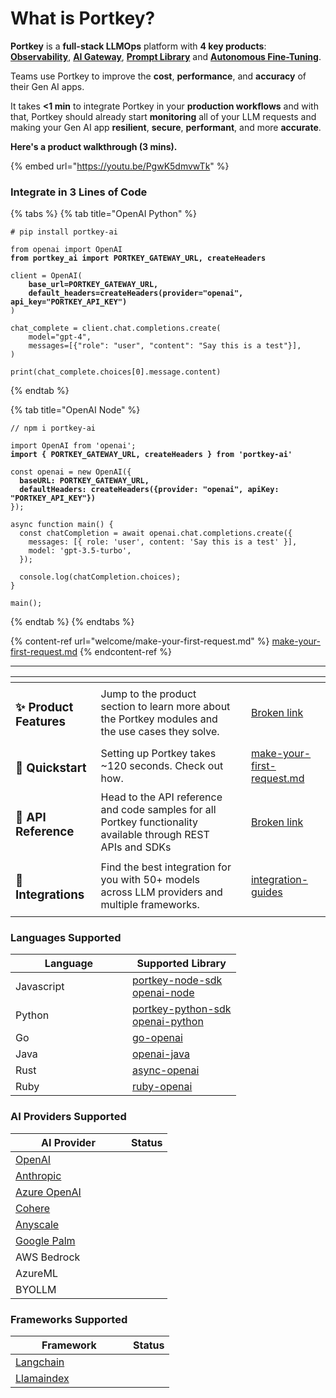 # What is Portkey?

**Portkey** is a **full-stack LLMOps** platform with **4 key products**: [**Observability**](product/observability-modern-monitoring-for-llms/), [**AI Gateway**](product/ai-gateway-streamline-llm-integrations/), [**Prompt Library**](product/prompt-library.md) and [**Autonomous Fine-Tuning**](product/autonomous-fine-tuning.md).&#x20;

Teams use Portkey to improve the **cost**, **performance**, and **accuracy** of their Gen AI apps.

It takes **<1 min** to integrate Portkey in your **production workflows** and with that, Portkey should already start **monitoring** all of your LLM requests and making your Gen AI app **resilient**, **secure**, **performant**, and more **accurate**.

**Here's a product walkthrough (3 mins).**

{% embed url="https://youtu.be/PgwK5dmvwTk" %}

### Integrate in 3 Lines of Code

{% tabs %}
{% tab title="OpenAI Python" %}
<pre class="language-python"><code class="lang-python"># pip install portkey-ai

from openai import OpenAI
<strong>from portkey_ai import PORTKEY_GATEWAY_URL, createHeaders
</strong>
client = OpenAI(
<strong>    base_url=PORTKEY_GATEWAY_URL,
</strong><strong>    default_headers=createHeaders(provider="openai", api_key="PORTKEY_API_KEY")
</strong>)

chat_complete = client.chat.completions.create(
    model="gpt-4",
    messages=[{"role": "user", "content": "Say this is a test"}],
)

print(chat_complete.choices[0].message.content)
</code></pre>
{% endtab %}

{% tab title="OpenAI Node" %}
<pre class="language-javascript"><code class="lang-javascript">// npm i portkey-ai

import OpenAI from 'openai';
<strong>import { PORTKEY_GATEWAY_URL, createHeaders } from 'portkey-ai'
</strong>
const openai = new OpenAI({
<strong>  baseURL: PORTKEY_GATEWAY_URL,
</strong><strong>  defaultHeaders: createHeaders({provider: "openai", apiKey: "PORTKEY_API_KEY"})
</strong>});

async function main() {
  const chatCompletion = await openai.chat.completions.create({
    messages: [{ role: 'user', content: 'Say this is a test' }],
    model: 'gpt-3.5-turbo',
  });

  console.log(chatCompletion.choices);
}

main();
</code></pre>
{% endtab %}
{% endtabs %}

{% content-ref url="welcome/make-your-first-request.md" %}
[make-your-first-request.md](welcome/make-your-first-request.md)
{% endcontent-ref %}

***

<table data-card-size="large" data-view="cards"><thead><tr><th></th><th></th><th data-hidden data-card-cover data-type="files"></th><th data-hidden data-card-target data-type="content-ref"></th></tr></thead><tbody><tr><td><h3>✨ Product Features</h3></td><td>Jump to the product section to learn more about the Portkey modules and the use cases they solve.</td><td></td><td><a href="broken-reference">Broken link</a></td></tr><tr><td><h3>🚀 Quickstart</h3></td><td>Setting up Portkey takes ~120 seconds. Check out how.</td><td></td><td><a href="welcome/make-your-first-request.md">make-your-first-request.md</a></td></tr><tr><td><h3>📔 API Reference</h3></td><td>Head to the API reference and code samples for all Portkey functionality available through REST APIs and SDKs</td><td></td><td><a href="broken-reference">Broken link</a></td></tr><tr><td><h3>🤝 Integrations</h3></td><td>Find the best integration for you with 50+ models across LLM providers and multiple frameworks. </td><td></td><td><a href="welcome/integration-guides/">integration-guides</a></td></tr></tbody></table>

### Languages Supported

<table><thead><tr><th width="171">Language</th><th>Supported Library</th></tr></thead><tbody><tr><td>Javascript</td><td><a href="https://github.com/Portkey-AI/portkey-node-sdk">portkey-node-sdk</a><br><a href="https://github.com/openai/openai-node">openai-node</a></td></tr><tr><td>Python</td><td><a href="https://github.com/Portkey-AI/portkey-python-sdk">portkey-python-sdk</a><br><a href="https://github.com/openai/openai-python">openai-python</a></td></tr><tr><td>Go</td><td><a href="https://github.com/sashabaranov/go-openai">go-openai</a></td></tr><tr><td>Java</td><td><a href="https://github.com/TheoKanning/openai-java">openai-java</a></td></tr><tr><td>Rust</td><td><a href="https://github.com/64bit/async-openai">async-openai</a></td></tr><tr><td>Ruby</td><td><a href="https://github.com/alexrudall/ruby-openai">ruby-openai</a></td></tr></tbody></table>

### AI Providers Supported

<table><thead><tr><th width="169">AI Provider</th><th data-type="select" data-multiple>Status</th></tr></thead><tbody><tr><td><a href="welcome/integration-guides/openai.md">OpenAI</a></td><td></td></tr><tr><td><a href="welcome/integration-guides/anthropic.md">Anthropic</a></td><td></td></tr><tr><td><a href="welcome/integration-guides/azure-openai.md">Azure OpenAI</a></td><td></td></tr><tr><td><a href="welcome/integration-guides/cohere.md">Cohere</a></td><td></td></tr><tr><td><a href="welcome/integration-guides/anyscale-llama2-mistral-zephyr.md">Anyscale</a></td><td></td></tr><tr><td><a href="welcome/integration-guides/google-palm.md">Google Palm</a></td><td></td></tr><tr><td>AWS Bedrock</td><td></td></tr><tr><td>AzureML</td><td></td></tr><tr><td>BYOLLM</td><td></td></tr></tbody></table>

### Frameworks Supported

<table><thead><tr><th width="172">Framework</th><th data-type="select" data-multiple>Status</th></tr></thead><tbody><tr><td><a href="welcome/integration-guides/langchain-python.md">Langchain</a></td><td></td></tr><tr><td><a href="welcome/integration-guides/llama-index-python.md">Llamaindex</a></td><td></td></tr></tbody></table>
